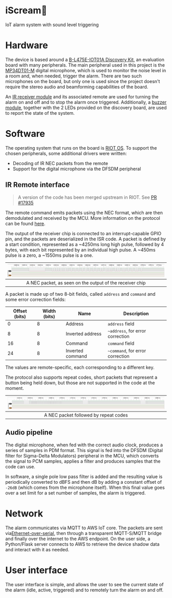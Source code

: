 # iScream🍦

IoT alarm system with sound level triggering

# Hardware

The device is based around a [B-L475E-IOT01A
Discovery Kit](https://www.st.com/en/evaluation-tools/b-l475e-iot01a.html), an evaluation board with many peripherals. The main peripheral used in this project is the [MP34DT01-M](https://www.st.com/en/audio-ics/mp34dt01-m.html) digital microphone, which is used to monitor the noise level in a room and, when needed, trigger the alarm. There are two such microphones on the board, but only one is used since the project doesn't require the stereo audio and beamforming capabilities of the board.

An [IR receiver module](https://www.sunfounder.com/products/infrared-receiver-module) and its associated remote are used for turning the alarm on and off and to stop the alarm once triggered. Additionally, a [buzzer module](https://www.sunfounder.com/products/active-buzzer-module), together with the 2 LEDs provided on the discovery board, are used to report the state of the system.

# Software

The operating system that runs on the board is [RIOT OS](https://www.riot-os.org/). To support the chosen peripherals, some additional drivers were written:

- Decoding of IR NEC packets from the remote
- Support for the digital microphone via the DFSDM peripheral

## IR Remote interface

> A version of the code has been merged upstream in RIOT. See [PR #17935](https://github.com/RIOT-OS/RIOT/pull/17935)

The remote command emits packets using the NEC format, which are then demodulated and received by the MCU. More information on the protocol can be found [here](https://techdocs.altium.com/display/FPGA/NEC+Infrared+Transmission+Protocol).

The output of the receiver chip is connected to an interrupt-capable GPIO pin, and the packets are deserialized in the ISR code. A packet is defined by a start condition, represented as a ~4250ms long high pulse, followed by 4 bytes, with each bit represented by an individual high pulse. A ~450ms pulse is a zero, a ~1550ms pulse is a one.

|![NEC packet](img/nec_packet.png)|
|:--:|
|A NEC packet, as seen on the output of the receiver chip|

A packet is made up of two 8-bit fields, called `address` and `command` and some error correction fields:

|Offset (bits)|Width (bits)|Name|Description|
|-|-|-|-|
|0|8|Address|`address` field|
|8|8|Inverted address|`~address`, for error correction|
|16|8|Command|`command` field|
|24|8|Inverted command|`~command`, for error correction|

The values are remote-specific, each corresponding to a different key.

The protocol also supports repeat codes, short packets that represent a button being held down, but those are not supported in the code at the moment.

|![NEC repeat codes](img/nec_repeat.png)|
|:--:|
|A NEC packet followed by repeat codes|

## Audio pipeline

The digital microphone, when fed with the correct audio clock, produces a series of samples in PDM format. This signal is fed into the DFSDM (Digital filter for Sigma-Delta Modulators) peripheral in the MCU, which converts the signal to PCM samples, applies a filter and produces samples that the code can use.

In software, a single pole low pass filter is added and the resulting value is periodically converted to dBFS and then dB by adding a constant offset of `-26dB` (which comes from the microphone itself). When this final value goes over a set limit for a set number of samples, the alarm is triggered.

# Network

The alarm communicates via MQTT to AWS IoT core. The packets are sent via[Ethernet-over-serial](https://doc.riot-os.org/group__drivers__ethos.html), then through a transparent MQTT-S/MQTT bridge and finally over the internet to the AWS endpoint. On the user side, a Python/Flask server connects to AWS to retrieve the device shadow data and interact with it as needed.

# User interface

The user interface is simple, and allows the user to see the current state of the alarm (idle, active, triggered) and to remotely turn the alarm on and off.
